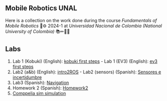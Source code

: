 ## Mobile Robotics UNAL

Here is a collection on the work done during the course *Fundamentals of Mobile Robotics* 🤖⚙ 2024-1 at *Universidad Nacional de Colombia (National University of Colombia)*  📚✏📐📏

## Labs
1. Lab 1 (Kobuki) (English): [kobuki first steps](https://github.com/mobile-robotics-unal/kobuki-first-steps) - Lab 1 (EV3) (English): [ev3 first steps](https://github.com/mobile-robotics-unal/ev3-first-steps)
2. Lab2 (a&b) (English): [intro2ROS](https://github.com/mobile-robotics-unal/intro2ROS) -  Lab2 (sensors) (Spanish): [Sensores e incertidumbre](https://github.com/mobile-robotics-unal/Laboratory-Sensors-and-uncertainty)
3. Lab3 (Spanish): [Navigation](https://github.com/mobile-robotics-unal/lab3-navigation)
4. Homework 2 (Spanish): [Homework2](https://github.com/mobile-robotics-unal/Tarea-2-Navegaci-n-por-planeaci-n)
5. [Comppelia sim simulation](https://github.com/mobile-robotics-unal/matlab-coppelia-simulation)

<!--

**Here are some ideas to get you started:**

🙋‍♀️ A short introduction - what is your organization all about?
🌈 Contribution guidelines - how can the community get involved?
👩‍💻 Useful resources - where can the community find your docs? Is there anything else the community should know?
🍿 Fun facts - what does your team eat for breakfast?
🧙 Remember, you can do mighty things with the power of [Markdown](https://docs.github.com/github/writing-on-github/getting-started-with-writing-and-formatting-on-github/basic-writing-and-formatting-syntax)
-->
